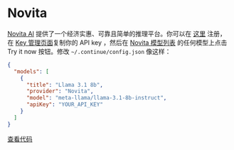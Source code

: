 # Novita

[Novita AI](https://novita.ai) 提供了一个经济实惠、可靠且简单的推理平台。你可以在 [这里](https://novita.ai/user/login?&redirect=/&utm_source=github_continuedev) 注册，在 [Key 管理页面](https://novita.ai/settings/key-management)复制你的 API key ，然后在 [Novita 模型列表](https://novita.ai/llm-api?utm_source=github_continuedev&utm_medium=github_readme&utm_campaign=link) 的任何模型上点击 Try it now 按钮。修改 `~/.continue/config.json` 像这样：

```json title="config.json"
{
  "models": [
    {
      "title": "Llama 3.1 8b",
      "provider": "Novita",
      "model": "meta-llama/llama-3.1-8b-instruct",
      "apiKey": "YOUR_API_KEY"
    }
  ]
}
```

[查看代码](https://github.com/continuedev/continue/blob/main/core/llm/llms/Novita.ts)

